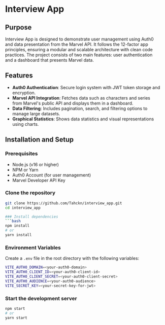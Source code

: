 # Interview App

## Purpose
Interview App is designed to demonstrate user management using Auth0 and data presentation from the Marvel API. It follows the 12-factor app principles, ensuring a modular and scalable architecture with clean code practices. The project consists of two main features: user authentication and a dashboard that presents Marvel data.

## Features
- **Auth0 Authentication**: Secure login system with JWT token storage and encryption.
- **Marvel API Integration**: Fetches data such as characters and series from Marvel's public API and displays them in a dashboard.
- **Data Filtering**: Includes pagination, search, and filtering options to manage large datasets.
- **Graphical Statistics**: Shows data statistics and visual representations using charts.

## Installation and Setup

### Prerequisites
- Node.js (v16 or higher)
- NPM or Yarn
- Auth0 Account (for user management)
- Marvel Developer API Key

### Clone the repository
```bash
git clone https://github.com/Tahckn/interview_app.git
cd interview_app

### Install dependencies
```bash
npm install
# or
yarn install
```

### Environment Variables
Create a `.env` file in the root directory with the following variables:
```bash
VITE_AUTH0_DOMAIN=<your-auth0-domain>
VITE_AUTH0_CLIENT_ID=<your-auth0-client-id>
VITE_AUTH0_CLIENT_SECRET=<your-auth0-client-secret>
VITE_AUTH0_AUDIENCE=<your-auth0-audience>
VITE_SECRET_KEY=<your-secret-key-for-jwt>
```

### Start the development server
```bash
npm start
# or
yarn start
```
